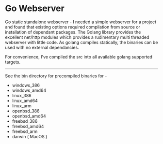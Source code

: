 Go Webserver
==============

Go static standalone webserver - I needed a simple webserver for a project and found that existing options 
required compilation from source or installation of dependant packages.  The Golang library provides the
excellent net/http modules which provides a rudimentary multi threaded webserver with little code.  As
golang compiles statically, the binaries can be used with no external dependancies.

For convenience, I've compiled the src into all available golang supported targets.

--------------

See the bin directory for precompiled binaries for -

- windows_386
- windows_amd64
- linux_386
- linux_amd64
- linux_arm
- openbsd_386
- openbsd_amd64
- freebsd_386
- freebsd_amd64
- freebsd_arm
- darwin ( MacOS )
